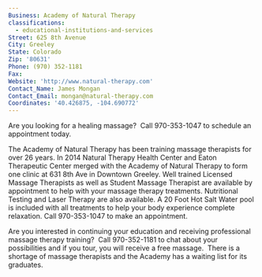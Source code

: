 ```yaml
---
Business: Academy of Natural Therapy
classifications:
  - educational-institutions-and-services
Street: 625 8th Avenue
City: Greeley
State: Colorado
Zip: '80631'
Phone: (970) 352-1181
Fax:
Website: 'http://www.natural-therapy.com'
Contact_Name: James Mongan
Contact_Email: mongan@natural-therapy.com
Coordinates: '40.426875, -104.690772'
---
```



Are you looking for a healing massage? &nbsp;Call 970-353-1047 to schedule an appointment today.

The Academy of Natural Therapy has been training massage therapists for over 26 years. In 2014 Natural Therapy Health Center and Eaton Therapeutic Center merged with the Academy of Natural Therapy to form one clinic at 631 8th Ave in Downtown Greeley. Well trained Licensed Massage Therapists as well as Student Massage Therapist are available by appointment to help with your massage therapy treatments. Nutritional Testing and Laser Therapy are also available. A 20 Foot Hot Salt Water pool is included with all treatments to help your body experience complete relaxation. Call 970-353-1047 to make an appointment.

Are you interested in continuing your education and receiving professional massage therapy training? &nbsp;Call 970-352-1181 to chat about your possibilities and if you tour, you will receive a free massage. &nbsp;There is a shortage of massage therapists and the Academy has a waiting list for its graduates.
